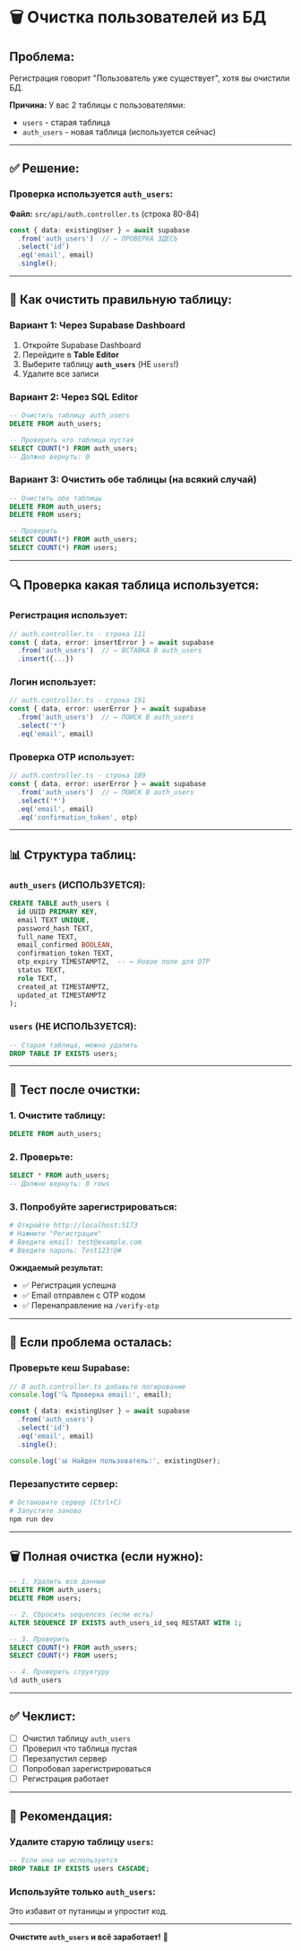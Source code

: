 # 🗑️ Очистка пользователей из БД

## Проблема:

Регистрация говорит "Пользователь уже существует", хотя вы очистили БД.

**Причина:** У вас 2 таблицы с пользователями:
- `users` - старая таблица
- `auth_users` - новая таблица (используется сейчас)

---

## ✅ Решение:

### Проверка используется `auth_users`:

**Файл:** `src/api/auth.controller.ts` (строка 80-84)

```typescript
const { data: existingUser } = await supabase
  .from('auth_users')  // ← ПРОВЕРКА ЗДЕСЬ
  .select('id')
  .eq('email', email)
  .single();
```

---

## 🔧 Как очистить правильную таблицу:

### Вариант 1: Через Supabase Dashboard

1. Откройте Supabase Dashboard
2. Перейдите в **Table Editor**
3. Выберите таблицу **`auth_users`** (НЕ `users`!)
4. Удалите все записи

### Вариант 2: Через SQL Editor

```sql
-- Очистить таблицу auth_users
DELETE FROM auth_users;

-- Проверить что таблица пустая
SELECT COUNT(*) FROM auth_users;
-- Должно вернуть: 0
```

### Вариант 3: Очистить обе таблицы (на всякий случай)

```sql
-- Очистить обе таблицы
DELETE FROM auth_users;
DELETE FROM users;

-- Проверить
SELECT COUNT(*) FROM auth_users;
SELECT COUNT(*) FROM users;
```

---

## 🔍 Проверка какая таблица используется:

### Регистрация использует:
```typescript
// auth.controller.ts - строка 111
const { data, error: insertError } = await supabase
  .from('auth_users')  // ← ВСТАВКА В auth_users
  .insert({...})
```

### Логин использует:
```typescript
// auth.controller.ts - строка 191
const { data, error: userError } = await supabase
  .from('auth_users')  // ← ПОИСК В auth_users
  .select('*')
  .eq('email', email)
```

### Проверка OTP использует:
```typescript
// auth.controller.ts - строка 189
const { data, error: userError } = await supabase
  .from('auth_users')  // ← ПОИСК В auth_users
  .select('*')
  .eq('email', email)
  .eq('confirmation_token', otp)
```

---

## 📊 Структура таблиц:

### `auth_users` (ИСПОЛЬЗУЕТСЯ):
```sql
CREATE TABLE auth_users (
  id UUID PRIMARY KEY,
  email TEXT UNIQUE,
  password_hash TEXT,
  full_name TEXT,
  email_confirmed BOOLEAN,
  confirmation_token TEXT,
  otp_expiry TIMESTAMPTZ,  -- ← Новое поле для OTP
  status TEXT,
  role TEXT,
  created_at TIMESTAMPTZ,
  updated_at TIMESTAMPTZ
);
```

### `users` (НЕ ИСПОЛЬЗУЕТСЯ):
```sql
-- Старая таблица, можно удалить
DROP TABLE IF EXISTS users;
```

---

## 🧪 Тест после очистки:

### 1. Очистите таблицу:
```sql
DELETE FROM auth_users;
```

### 2. Проверьте:
```sql
SELECT * FROM auth_users;
-- Должно вернуть: 0 rows
```

### 3. Попробуйте зарегистрироваться:
```bash
# Откройте http://localhost:5173
# Нажмите "Регистрация"
# Введите email: test@example.com
# Введите пароль: Test123!@#
```

**Ожидаемый результат:**
- ✅ Регистрация успешна
- ✅ Email отправлен с OTP кодом
- ✅ Перенаправление на `/verify-otp`

---

## 🔧 Если проблема осталась:

### Проверьте кеш Supabase:

```typescript
// В auth.controller.ts добавьте логирование
console.log('🔍 Проверка email:', email);

const { data: existingUser } = await supabase
  .from('auth_users')
  .select('id')
  .eq('email', email)
  .single();

console.log('📊 Найден пользователь:', existingUser);
```

### Перезапустите сервер:

```bash
# Остановите сервер (Ctrl+C)
# Запустите заново
npm run dev
```

---

## 🗑️ Полная очистка (если нужно):

```sql
-- 1. Удалить все данные
DELETE FROM auth_users;
DELETE FROM users;

-- 2. Сбросить sequences (если есть)
ALTER SEQUENCE IF EXISTS auth_users_id_seq RESTART WITH 1;

-- 3. Проверить
SELECT COUNT(*) FROM auth_users;
SELECT COUNT(*) FROM users;

-- 4. Проверить структуру
\d auth_users
```

---

## ✅ Чеклист:

- [ ] Очистил таблицу `auth_users`
- [ ] Проверил что таблица пустая
- [ ] Перезапустил сервер
- [ ] Попробовал зарегистрироваться
- [ ] Регистрация работает

---

## 📝 Рекомендация:

### Удалите старую таблицу `users`:

```sql
-- Если она не используется
DROP TABLE IF EXISTS users CASCADE;
```

### Используйте только `auth_users`:

Это избавит от путаницы и упростит код.

---

**Очистите `auth_users` и всё заработает!** 🚀
